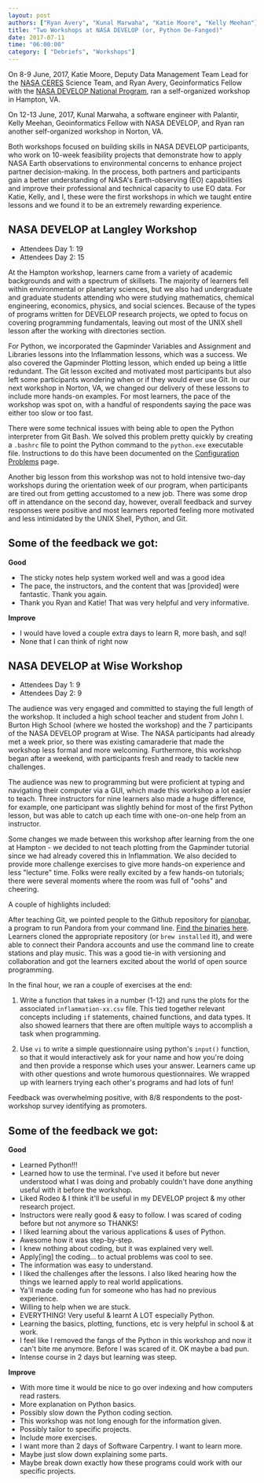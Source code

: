 ```yaml
---
layout: post
authors: ["Ryan Avery", "Kunal Marwaha", "Katie Moore", "Kelly Meehan"]
title: "Two Workshops at NASA DEVELOP (or, Python De-Fanged)"		
date: 2017-07-11
time: "06:00:00"
category: [ "Debriefs", "Workshops"]
---
```


 On 8-9 June, 2017, Katie Moore, Deputy Data Management Team Lead for the [NASA CERES](https://ceres.larc.nasa.gov/) Science Team, and
 Ryan Avery, Geoinformatics Fellow with the [NASA DEVELOP National Program](https://develop.larc.nasa.gov/),
 ran a self-organized workshop in Hampton, VA.

 On 12-13 June, 2017, Kunal Marwaha, a software engineer with Palantir, Kelly Meehan, Geoinformatics Fellow with NASA DEVELOP, and Ryan ran another
 self-organized workshop in Norton, VA.

 Both workshops focused on building skills in NASA DEVELOP participants, who work on 10-week feasibility projects
 that demonstrate how to apply NASA Earth observations to environmental concerns to enhance
 project partner decision-making. In the process, both partners and participants gain a better understanding
 of NASA's Earth-observing (EO) capabilities and improve their professional and technical capacity to use EO data.
 For Katie, Kelly, and I, these were the first workshops in which we taught entire lessons
 and we found it to be an extremely rewarding experience.

 ## NASA DEVELOP at Langley Workshop

 - Attendees Day 1: 19
 - Attendees Day 2: 15

 At the Hampton workshop, learners came from a variety of academic backgrounds and with a spectrum of skillsets.
 The majority of learners fell within environmental or planetary sciences, but we also had
 undergraduate and graduate students attending who were studying mathematics, chemical engineering,
 economics, physics, and social sciences. Because of the types of programs written for DEVELOP
 research projects, we opted to focus on covering programming fundamentals, leaving out most of
 the UNIX shell lesson after the working with directories section.

 For Python, we incorporated the Gapminder Variables and Assignment and Libraries lessons into the Inflammation lessons, which was a success. We also
 covered the Gapminder Plotting lesson, which ended up being a little redundant. The Git lesson excited and
 motivated most participants but also left some participants wondering when or if they would ever use Git. In our
 next workshop in Norton, VA, we changed our delivery of these lessons to include more hands-on examples. For most
 learners, the pace of the workshop was spot on, with a handful of respondents saying the pace was either too slow or too fast.

 There were some technical issues with being able to open the Python interpreter from Git Bash.
 We solved this problem pretty quickly by creating a `.bashrc` file to point the Python command to the `python.exe`
 executable file. Instructions to do this have been documented on the [Configuration Problems](https://github.com/swcarpentry/workshop-template/wiki/Configuration-Problems-and-Solutions)
 page.

 Another big lesson from this workshop was not to hold intensive two-day workshops during the orientation
 week of our program, when participants are tired out from getting accustomed to a new job.
 There was some drop off in attendance on the second day, however, overall feedback and survey
 responses were positive and most learners reported feeling more motivated and less intimidated by the UNIX Shell, Python, and Git.

## Some of the feedback we got:

 **Good**

 -	The sticky notes help system worked well and was a good idea
 -	The pace, the instructors, and the content that was [provided] were fantastic. Thank you again.
 -	Thank you Ryan and Katie! That was very helpful and very informative.

 **Improve**

 - I would have loved a couple extra days to learn R, more bash, and sql!
 - None that I can think of right now

## NASA DEVELOP at Wise Workshop

- Attendees Day 1: 9
- Attendees Day 2: 9

The audience was very engaged and committed to staying the full length of the workshop. It included a high school teacher and student from John I. Burton High School (where we hosted the workshop) and the 7 participants of the NASA DEVELOP program at Wise. The NASA participants had already met a week prior, so there was existing camaraderie that made the workshop less formal and more welcoming. Furthermore, this workshop began after a weekend, with participants fresh and ready to tackle new challenges.

The audience was new to programming but were proficient at typing and navigating their computer via a GUI, which made this workshop a lot easier to teach. Three instructors for nine learners also made a huge difference, for example, one participant was slightly behind for most of the first Python lesson, but was able to catch up each time with one-on-one help from an instructor.

Some changes we made between this workshop after learning from the one at Hampton - we decided to not teach plotting from the Gapminder tutorial since we had already covered this in Inflammation. We also decided to provide more challenge exercises to give more hands-on experience and less "lecture" time. Folks were really excited by a few hands-on tutorials; there were several moments where the room was full of "oohs" and cheering.

A couple of highlights included:

After teaching Git, we pointed people to the Github repository for [pianobar](https://github.com/PromyLOPh/pianobar), a program to run Pandora from your command line. [Find the binaries here](https://github.com/thedmd/pianobar-windows-binaries). Learners cloned the appropriate repository (or `brew installed` it), and were able to connect their Pandora accounts and use the command line to create stations and play music. This was a good tie-in with versioning and collaboration and got the learners excited about the world of open source programming.

In the final hour, we ran a couple of exercises at the end:

1.	Write a function that takes in a number (1-12) and runs the plots for the associated `inflammation-xx.csv` file. This tied together relevant concepts including `if` statements, chained functions, and data types. It also showed learners that there are often multiple ways to accomplish a task when programming.

2.	Use `vi` to write a simple questionnaire using python's `input()` function, so that it would interactively ask for your name and how you're doing and then provide a response which uses your answer. Learners came up with other questions and wrote humorous questionnaires. We wrapped up with learners trying each other's programs and had lots of fun!

Feedback was overwhelming positive, with 8/8 respondents to the post-workshop survey identifying as promoters.

## Some of the feedback we got:

**Good**

- Learned Python!!!
- Learned how to use the terminal. I've used it before but never understood what I was doing and probably couldn't have done anything useful with it before the workshop.
- Liked Rodeo & I think it'll be useful in my DEVELOP project & my other research project.
- Instructors were really good & easy to follow. I was scared of coding before but not anymore so THANKS!
- I liked learning about the various applications & uses of Python.
- Awesome how it was step-by-step.
- I knew nothing about coding, but it was explained very well.
- Apply[ing] the coding... to actual problems was cool to see.
- The information was easy to understand.
- I liked the challenges after the lessons. I also liked hearing how the things we learned apply to real world applications.
- Ya'll made coding fun for someone who has had no previous experience.
- Willing to help when we are stuck.
- EVERYTHING! Very useful & learnt A LOT especially Python.
- Learning the basics, plotting, functions, etc is very helpful in school & at work.
- I feel like I removed the fangs of the Python in this workshop and now it can't bite me anymore. Before I was scared of it. OK maybe a bad pun.
- Intense course in 2 days but learning was steep.

**Improve**

- With more time it would be nice to go over indexing and how computers read rasters.
- More explanation on Python basics.
- Possibly slow down the Python coding section.
- This workshop was not long enough for the information given.
- Possibly tailor to specific projects.
- Include more exercises.
- I want more than 2 days of Software Carpentry. I want to learn more.
- Maybe just slow down explaining some parts.
- Maybe break down exactly how these programs could work with our specific projects.
